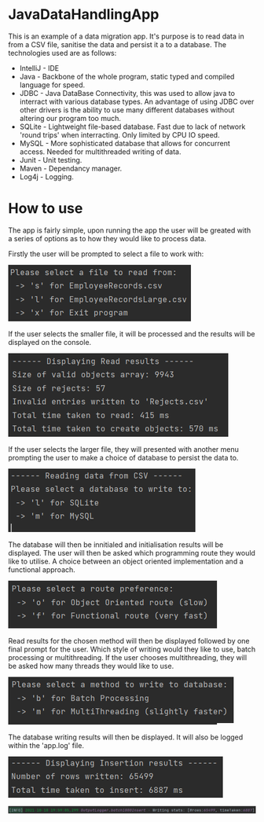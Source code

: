 # JavaDataHandlingApp

This is an example of a data migration app. It's purpose is to read data in from a CSV file, sanitise the data and persist it a to a database. The technologies used are as follows:
- IntelliJ - IDE
- Java - Backbone of the whole program, static typed and compiled language for speed.
- JDBC - Java DataBase Connectivity, this was used to allow java to interract with various database types. An advantage of using JDBC over other drivers is the ability to use            many different databases without altering our program too much.
- SQLite - Lightweight file-based database. Fast due to lack of network 'round trips' when interracting. Only limited by CPU IO speed.
- MySQL - More sophisticated database that allows for concurrent access. Needed for multithreaded writing of data.
- Junit - Unit testing.
- Maven - Dependancy manager.
- Log4j - Logging.

# How to use

The app is fairly simple, upon running the app the user will be greated with a series of options as to how they would like to process data.

Firstly the user will be prompted to select a file to work with:

![image](readmeExtras/select-a-file.png)


If the user selects the smaller file, it will be processed and the results will be displayed on the console.

![image](readmeExtras/small-file-results.png)


If the user selects the larger file, they will presented with another menu prompting the user to make a choice of database to persist the data to.

![image](readmeExtras/which-db.png)


The database will then be innitialed and initialisation results will be displayed. The user will then be asked which programming route they would like to utilise. A choice between an object oriented implementation and a functional approach.

![image](readmeExtras/oo-or-funct.png)


Read results for the chosen method will then be displayed followed by one final prompt for the user. Which style of writing would they like to use, batch processing or multithreading. If the user chooses multithreading, they will be asked how many threads they would like to use.

![image](readmeExtras/batch-multi.png)


The database writing results will then be displayed. It will also be logged within the 'app.log' file.

![image](readmeExtras/write-result.png)

![image](readmeExtras/write-result-log.png)
